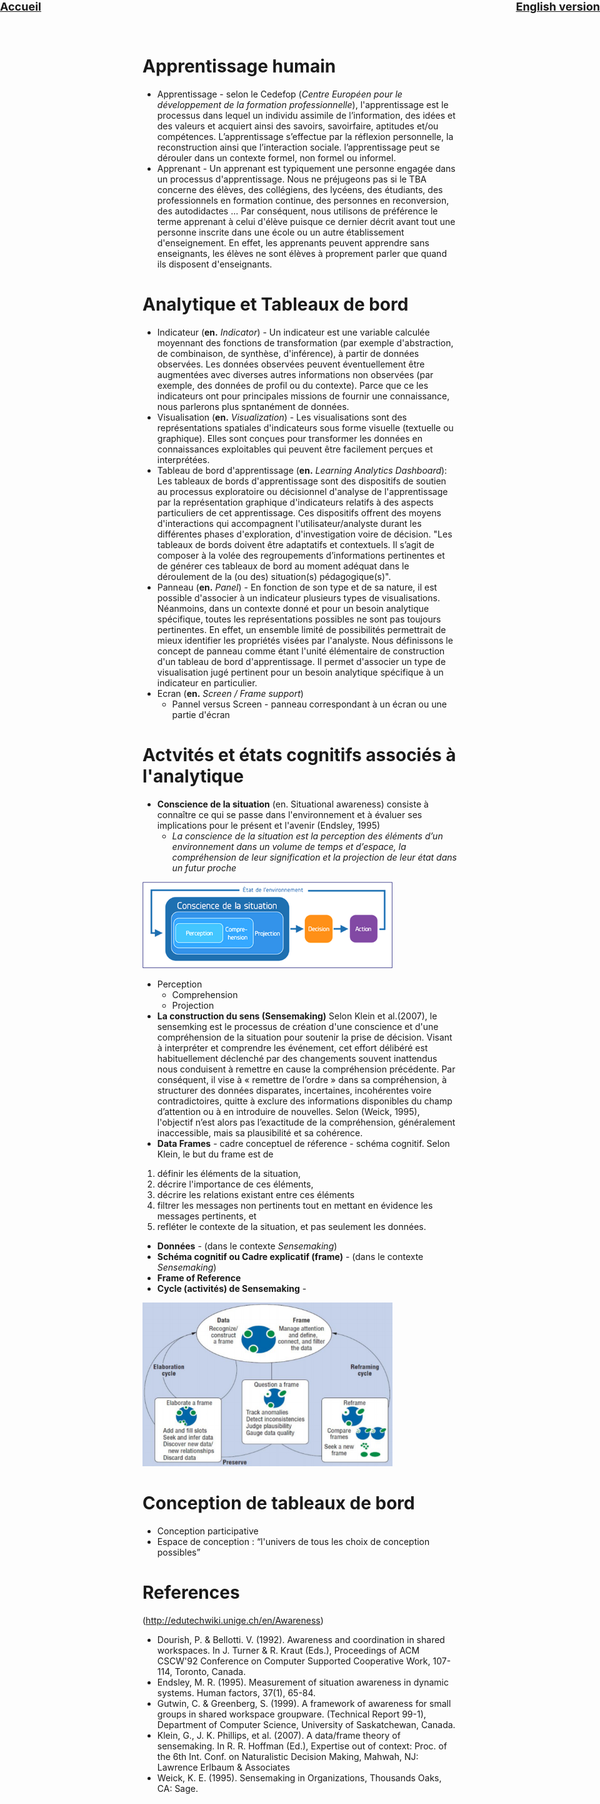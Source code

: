 <div style="position:absolute; left:0px; top: 0 ; font-size: large;">
<strong><a href='../'>Accueil</a></strong>
</div>
<div style="position:absolute; right:0px; top: 0 ; font-size: large;">
<strong><a href='../en/presentation/glossaire.html'>English version</a></strong>
</div>

# Apprentissage humain
* Apprentissage - selon le Cedefop (*Centre Européen pour le développement de la formation professionnelle*), l'apprentissage est le processus dans lequel un individu assimile de l’information, des idées et des valeurs et acquiert ainsi des savoirs, savoirfaire, aptitudes et/ou compétences. L’apprentissage s’effectue par la réflexion personnelle, la reconstruction ainsi que l’interaction sociale. l’apprentissage peut se dérouler dans un contexte formel, non formel ou informel.
* Apprenant - Un apprenant est typiquement une personne engagée dans un processus d'apprentissage. Nous ne préjugeons pas si le TBA concerne des élèves, des collégiens, des lycéens, des étudiants, des professionnels en formation continue, des personnes en reconversion, des autodidactes ... Par conséquent, nous utilisons de préférence le terme apprenant à celui d'élève puisque ce dernier décrit avant tout une personne inscrite dans une école ou un autre établissement d'enseignement. En effet, les apprenants peuvent apprendre sans enseignants, les élèves ne sont élèves à proprement parler que quand ils disposent d'enseignants.

# Analytique et Tableaux de bord
* Indicateur (**en.** *Indicator*) - Un indicateur est une variable calculée moyennant des fonctions de transformation (par exemple d'abstraction, de combinaison, de synthèse, d'inférence), à partir de données observées. Les données observées peuvent éventuellement être augmentées avec diverses autres informations non observées (par exemple, des données de profil ou du contexte). Parce que ce les indicateurs ont pour principales missions de fournir une connaissance, nous parlerons plus spntanément de données.
* Visualisation (**en.** *Visualization*) - Les visualisations sont des représentations spatiales d'indicateurs sous forme visuelle (textuelle ou graphique). Elles sont conçues pour transformer les données en connaissances exploitables qui peuvent être facilement perçues et interprétées.
* Tableau de bord d'apprentissage (**en.** *Learning Analytics Dashboard*): Les tableaux de bords d'apprentissage sont des dispositifs de soutien au processus exploratoire ou décisionnel d'analyse de l'apprentissage par la représentation graphique d'indicateurs relatifs à des aspects particuliers de cet apprentissage. Ces dispositifs offrent des moyens d'interactions qui accompagnent l'utilisateur/analyste durant les différentes phases d'exploration, d'investigation voire de décision. "Les tableaux de bords doivent être adaptatifs et contextuels. Il s’agit de composer à la volée des regroupements d’informations pertinentes et de générer ces tableaux de bord au moment adéquat dans le déroulement de la (ou des) situation(s) pédagogique(s)".
* Panneau (**en.** *Panel*) - En fonction de son type et de sa nature, il est possible d'associer à un indicateur plusieurs types de visualisations. Néanmoins, dans un contexte donné et pour un besoin analytique spécifique, toutes les représentations possibles ne sont pas toujours pertinentes. En effet, un ensemble limité de possibilités permettrait de mieux identifier les propriétés visées par l'analyste. Nous définissons le concept de panneau comme étant l'unité élémentaire de construction d'un tableau de bord d'apprentissage. Il permet d'associer un type de visualisation jugé pertinent pour un besoin analytique spécifique à un indicateur en particulier. 
* Ecran (**en.** *Screen / Frame support*) 
   * Pannel versus Screen - panneau correspondant à un écran ou une partie d'écran

# Actvités et états cognitifs associés à l'analytique
* **Conscience de la situation** (en. Situational awareness) consiste à connaître ce qui se passe dans l'environnement et à évaluer ses implications pour le présent et l'avenir (Endsley, 1995)
  * *La conscience de la situation est la perception des éléments d’un environnement dans un volume de temps et d’espace, la compréhension de leur signification et la projection de leur état dans un futur proche*
  
<img src="../figs/sa_fr.png" alt="drawing" width="400"/>

  * Perception
     * Comprehension
     * Projection
* **La construction du sens (Sensemaking)** Selon Klein et al.(2007), le sensemking est le processus de création d'une conscience et d'une compréhension de la situation pour soutenir la prise de décision. Visant à interpréter et comprendre les événement, cet effort délibéré est habituellement déclenché par des changements souvent inattendus nous conduisent à remettre en cause la compréhension précédente. 
Par conséquent, il vise à « remettre de l’ordre » dans sa compréhension, à structurer des données disparates, incertaines, incohérentes voire contradictoires, quitte à exclure des informations disponibles du champ d’attention ou à en introduire de nouvelles. Selon (Weick, 1995), l'objectif n’est alors pas l’exactitude de la compréhension, généralement inaccessible, mais sa plausibilité et sa cohérence.
* **Data Frames** - cadre conceptuel de réference - schéma cognitif. Selon Klein, le but du frame est de 
1. définir les éléments de la situation, 
2. décrire l'importance de ces éléments, 
3. décrire les relations existant entre ces éléments
4. filtrer les messages non pertinents tout en mettant en évidence les messages pertinents, et 
5. refléter le contexte de la situation, et pas seulement les données. 
* **Données** - (dans le contexte *Sensemaking*) 
* **Schéma cognitif ou Cadre explicatif (frame)** - (dans le contexte *Sensemaking*) 
* **Frame of Reference** 
* **Cycle (activités) de Sensemaking** - 
<img src="../figs/sm.png" alt="Sensemaking" width="400"/>



# Conception de tableaux de bord
* Conception participative
* Espace de conception : “l'univers de tous les choix de conception possibles”

# References
(http://edutechwiki.unige.ch/en/Awareness)
 
* <a name="Dourish1992"/> Dourish, P. & Bellotti. V. (1992). Awareness and coordination in shared workspaces. In J. Turner & R. Kraut (Eds.), Proceedings of ACM CSCW'92 Conference on Computer Supported Cooperative Work, 107-114, Toronto, Canada.
* <a name="Endsley1995"/> Endsley, M. R. (1995). Measurement of situation awareness in dynamic systems. Human factors, 37(1), 65-84.
* <a name="Gutwin1999"/>Gutwin, C. & Greenberg, S. (1999). A framework of awareness for small groups in shared workspace groupware. (Technical Report 99-1), Department of Computer Science, University of Saskatchewan, Canada.
* <a name="Klein2007"/>Klein, G., J. K. Phillips, et al. (2007). A data/frame theory of sensemaking. In R. R. Hoffman (Ed.), Expertise out of context: Proc. of the 6th Int. Conf. on Naturalistic Decision Making, Mahwah, NJ: Lawrence Erlbaum & Associates
* <a name="Weick1995"/>Weick, K. E. (1995). Sensemaking in Organizations, Thousands Oaks, CA: Sage.